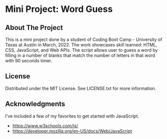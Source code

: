 # Mini Project: Word Guess
## About The Project
This is a mini project done by a student of Coding Boot Camp - University of Texas at Austin in March, 2022. The work showcases skill learned: HTML, CSS, JavaScript, and Web APIs. The script allows user to guess a word by filling in a number of blanks that match the number of letters in that word with 90 seconds timer.
## License
Distributed under the MIT License. See LICENSE.txt for more information.
## Acknowledgments
 I've included a few of my favorites to get started with JavaScript. 
 - https://www.w3schools.com/js/
 - https://developer.mozilla.org/en-US/docs/Web/JavaScript
